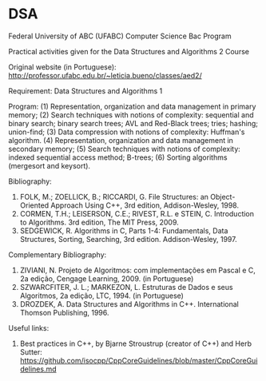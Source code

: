 # DSA

Federal University of ABC (UFABC)
Computer Science Bac Program

Practical activities given for the Data Structures and Algorithms 2 Course

Original website (in Portuguese): http://professor.ufabc.edu.br/~leticia.bueno/classes/aed2/

Requirement: Data Structures and Algorithms 1

Program:
(1) Representation, organization and data management in primary memory;
(2) Search techniques with notions of complexity: sequential and binary search; binary search trees; AVL and Red-Black trees; tries; hashing; union-find; 
(3) Data compression with notions of complexity: Huffman's algorithm.
(4) Representation, organization and data management in secondary memory; 
(5) Search techniques with notions of complexity: indexed sequential access method; B-trees; 
(6) Sorting algorithms (mergesort and keysort).


Bibliography:
1. FOLK, M.; ZOELLICK, B.; RICCARDI, G. File Structures: an Object-Oriented Approach Using C++, 3rd edition, Addison-Wesley, 1998.
2. CORMEN, T.H.; LEISERSON, C.E.; RIVEST, R.L. e STEIN, C. Introduction to Algorithms. 3rd edition, The MIT Press, 2009.
3. SEDGEWICK, R. Algorithms in C, Parts 1-4: Fundamentals, Data Structures, Sorting, Searching, 3rd edition. Addison-Wesley, 1997.

Complementary Bibliography:
1. ZIVIANI, N. Projeto de Algoritmos: com implementações em Pascal e C, 2a edição, Cengage Learning, 2009. (in Portuguese)
2. SZWARCFITER, J. L.; MARKEZON, L. Estruturas de Dados e seus Algoritmos, 2a edição, LTC, 1994. (in Portuguese)
3. DROZDEK, A. Data Structures and Algorithms in C++. International Thomson Publishing, 1996.

Useful links:
1. Best practices in C++, by Bjarne Stroustrup (creator of C++) and Herb Sutter: https://github.com/isocpp/CppCoreGuidelines/blob/master/CppCoreGuidelines.md